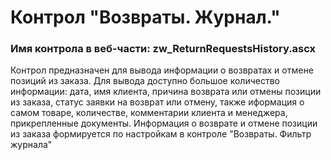 ﻿---
description: 2.4.11.1
---
# Контрол "Возвраты. Журнал."
### Имя контрола в веб-части: zw_ReturnRequestsHistory.ascx
Контрол предназначен для вывода информации о возвратах и отмене позиций из заказа.
Для вывода доступно большое количество информации: дата, имя клиента, причина возврата или отмены позиции из заказа, статус заявки на возврат или отмену, также иформация о самом товаре, количестве, комментарии клиента и менеджера, прикрепленные документы.
Информация о возврате и отмене позиции из заказа формируется по настройкам в контроле "Возвраты. Фильтр журнала"
